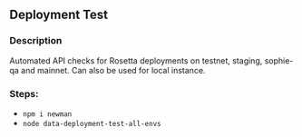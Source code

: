 ## Deployment Test

### Description
Automated API checks for Rosetta deployments on testnet, staging, sophie-qa and mainnet. Can also be used for local instance.

### Steps:
- `npm i newman`
- `node data-deployment-test-all-envs`

